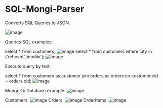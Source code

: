 # SQL-Mongi-Parser
Converts SQL Queries to JSON.

![image](https://user-images.githubusercontent.com/72870423/186699864-7ff02a30-0a5c-4188-a3ad-c84a76164d45.png)

Queries SQL examples:

select * from custumers;
![image](https://user-images.githubusercontent.com/72870423/186699909-73dc2777-4c90-40d3-87dd-2154ae0b8c2d.png)
select * from custumers where city in ('rehovot','modiin');
![image](https://user-images.githubusercontent.com/72870423/186699976-7f6420f9-ddd4-46e5-bc6d-c0198f672c47.png)

Execute query by text:

select * from customers as customer join orders as orders on customer.cid = orders.cid;
![image](https://user-images.githubusercontent.com/72870423/186700058-cb2d8e36-b6ad-476d-851f-90f06e2c3379.png)

MongoDb Database example:
![image](https://user-images.githubusercontent.com/72870423/186677353-06b93448-9c83-41f3-a114-b1bfd08818b3.png)

Customers:
![image](https://user-images.githubusercontent.com/72870423/186676098-e94a7b64-8f25-4408-aad5-2265549c0a8d.png)
Orders:
![image](https://user-images.githubusercontent.com/72870423/186676170-f2fd7798-120b-4ae3-bb87-ce86d8f0bfa4.png)
OrderItems:
![image](https://user-images.githubusercontent.com/72870423/186676213-5206ab6a-d6ff-4341-8448-dee14d98f591.png)

